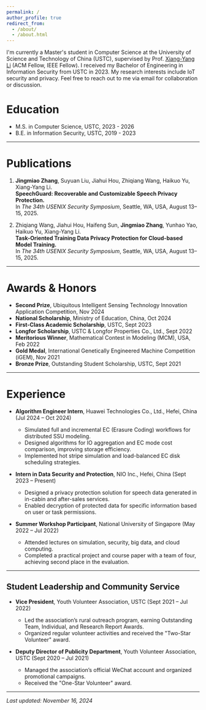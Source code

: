 ```yaml
---
permalink: /
author_profile: true
redirect_from: 
  - /about/
  - /about.html
---
```


I'm currently a Master's student in Computer Science at the University of Science and Technology of China (USTC), supervised by Prof. [Xiang-Yang Li](http://staff.ustc.edu.cn/~xiangyangli/) (ACM Fellow, IEEE Fellow). I received my Bachelor of Engineering in Information Security from USTC in 2023. My research interests include IoT security and privacy. Feel free to reach out to me via email for collaboration or discussion.

# Education
- M.S. in Computer Science, USTC, 2023 - 2026
- B.E. in Information Security, USTC, 2019 - 2023

---

# Publications
1. **Jingmiao Zhang**, Suyuan Liu, Jiahui Hou, Zhiqiang Wang, Haikuo Yu, Xiang-Yang Li.  
   **SpeechGuard: Recoverable and Customizable Speech Privacy Protection.**  
   In *The 34th USENIX Security Symposium*, Seattle, WA, USA, August 13–15, 2025.

2. Zhiqiang Wang, Jiahui Hou, Haifeng Sun, **Jingmiao Zhang**, Yunhao Yao, Haikuo Yu, Xiang-Yang Li.  
   **Task-Oriented Training Data Privacy Protection for Cloud-based Model Training.**  
   In *The 34th USENIX Security Symposium*, Seattle, WA, USA, August 13–15, 2025.

---

# Awards & Honors
- **Second Prize**, Ubiquitous Intelligent Sensing Technology Innovation Application Competition, Nov 2024  
- **National Scholarship**, Ministry of Education, China, Oct 2024  
- **First-Class Academic Scholarship**, USTC, Sept 2023  
- **Longfor Scholarship**, USTC & Longfor Properties Co., Ltd., Sept 2022
- **Meritorious Winner**, Mathematical Contest in Modeling (MCM), USA, Feb 2022  
- **Gold Medal**, International Genetically Engineered Machine Competition (iGEM), Nov 2021  
- **Bronze Prize**, Outstanding Student Scholarship, USTC, Sept 2021  

---

# Experience
- **Algorithm Engineer Intern**, Huawei Technologies Co., Ltd., Hefei, China (Jul 2024 – Oct 2024)  
  - Simulated full and incremental EC (Erasure Coding) workflows for distributed SSU modeling.  
  - Designed algorithms for IO aggregation and EC mode cost comparison, improving storage efficiency.  
  - Implemented hot stripe simulation and load-balanced EC disk scheduling strategies.
 
- **Intern in Data Security and Protection**, NIO Inc., Hefei, China (Sept 2023 – Present)  
  - Designed a privacy protection solution for speech data generated in in-cabin and after-sales services.  
  - Enabled decryption of protected data for specific information based on user or task permissions.
 
- **Summer Workshop Participant**, National University of Singapore (May 2022 – Jul 2022)  
  - Attended lectures on simulation, security, big data, and cloud computing.  
  - Completed a practical project and course paper with a team of four, achieving second place in the evaluation.  

---

## Student Leadership and Community Service
- **Vice President**, Youth Volunteer Association, USTC (Sept 2021 – Jul 2022)  
  - Led the association’s rural outreach program, earning Outstanding Team, Individual, and Research Report Awards.  
  - Organized regular volunteer activities and received the "Two-Star Volunteer" award.  

- **Deputy Director of Publicity Department**, Youth Volunteer Association, USTC (Sept 2020 – Jul 2021)  
  - Managed the association’s official WeChat account and organized promotional campaigns.  
  - Received the "One-Star Volunteer" award.  

---

*Last updated: November 16, 2024*
